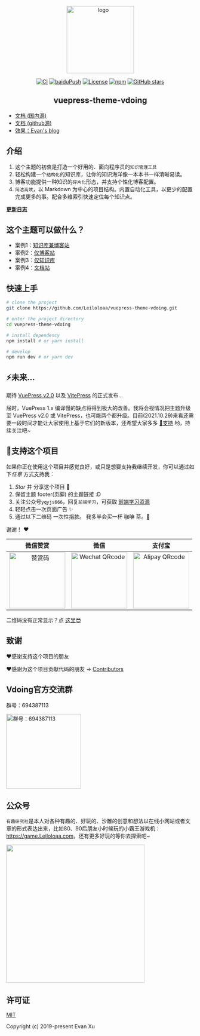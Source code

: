 <p align="center"><a href="https://Leiloloaa.com/" target="_blank" rel="noopener noreferrer"><img width="180" src="https://cdn.jsdelivr.net/gh/Leiloloaa/image_store/blog/20210409124835.png" alt="logo"></a></p>

<p align="center">
  <a href="https://github.com/Leiloloaa/vuepress-theme-vdoing/actions?query=workflow%3ACI"><img src="https://github.com/Leiloloaa/vuepress-theme-vdoing/workflows/CI/badge.svg" alt="CI"></a>
  <a href="https://github.com/Leiloloaa/vuepress-theme-vdoing/actions?query=workflow%3AbaiduPush"><img src="https://github.com/Leiloloaa/vuepress-theme-vdoing/workflows/baiduPush/badge.svg" alt="baiduPush"></a>
  <a href="https://github.com/Leiloloaa/vuepress-theme-vdoing/blob/master/LICENSE"><img src="https://img.shields.io/github/license/Leiloloaa/vuepress-theme-vdoing
" alt="License"></a>
  <a href="https://www.npmjs.com/package/vuepress-theme-vdoing"><img alt="npm" src="https://img.shields.io/npm/v/vuepress-theme-vdoing"></a>
  <a href="https://github.com/Leiloloaa/vuepress-theme-vdoing/stargazers"><img src="https://img.shields.io/github/stars/Leiloloaa/vuepress-theme-vdoing?logo=ReverbNation&logoColor=rgba(255,255,255,.6)" alt="GitHub stars"></a>



</p>

<h2 align="center">vuepress-theme-vdoing</h2>

* [文档 (国内源)](https://doc.Leiloloaa.com/)
* [文档 (github源)](https://Leiloloaa.github.io/vuepress-theme-vdoing-doc/)
* [效果：Evan's blog](https://Leiloloaa.com/)


## 介绍
1. 这个主题的初衷是打造一个好用的、面向程序员的`知识管理工具`
2. 轻松构建一个`结构化`的知识库，让你的知识海洋像一本本书一样清晰易读。
3. 博客功能提供一种知识的`碎片化`形态，并支持个性化博客配置。
4. `简洁高效`，以 Markdown 为中心的项目结构。内置自动化工具，以更少的配置完成更多的事。配合多维索引快速定位每个知识点。

[**更新日志**](https://github.com/Leiloloaa/vuepress-theme-vdoing/releases)

## 这个主题可以做什么？
* 案例1：[知识库兼博客站](https://Leiloloaa.com/)
* 案例2：[仅博客站](https://Leiloloaa.github.io/vdoing-demo-blog/)
* 案例3：[仅知识库](https://Leiloloaa.github.io/vdoing-demo-repository/)
* 案例4：[文档站](https://Leiloloaa.github.io/vuepress-theme-vdoing-doc/)


## 快速上手

```bash
# clone the project
git clone https://github.com/Leiloloaa/vuepress-theme-vdoing.git

# enter the project directory
cd vuepress-theme-vdoing

# install dependency
npm install # or yarn install

# develop
npm run dev # or yarn dev
```
## ⚡️未来...


期待 [VuePress v2.0](https://github.com/vuepress/vuepress-next) 以及 [VitePress](https://github.com/vuejs/vitepress) 的正式发布...

届时，VuePress 1.x 编译慢的缺点将得到极大的改善。我将会视情况把主题升级至 VuePress v2.0 或 VitePress，也可能两个都升级。目前(2021.10.29)来看还需要一段时间才能让大家使用上基于它们的新版本，还希望大家多多 [:sparkling_heart:支持](https://doc.Leiloloaa.com/pages/1b12ed/) 哟，持续关注吧~

## :sparkling_heart:支持这个项目

如果你正在使用这个项目并感觉良好，或只是想要支持我继续开发，你可以通过如下*任意* 方式支持我：

1. *Star* 并 分享这个项目 :rocket:
2. 保留主题 footer(页脚) 的主题链接 :D
3. 关注公众号`yqyjs666`，回复`前端学习`，可获取 [前端学习资源](https://github.com/Leiloloaa/blog-gitalk-comment/wiki/Front-end-Study)
4. 轻轻点击一次页面广告 ✨
5. 通过以下二维码 一次性捐款。 我多半会买一杯 ~~咖啡~~ 茶。:tea:

谢谢！ :heart:

| 微信赞赏 | 微信 | 支付宝 |
| :---: | :---: | :---: |
| <img src="https://cdn.jsdelivr.net/gh/Leiloloaa/image_store/blog/20210523131533.jpg" alt="赞赏码" width=150> | <img src="https://cdn.jsdelivr.net/gh/Leiloloaa/image_store/blog/20210410113708.jpg" alt="Wechat QRcode" width=150>| <img src="https://cdn.jsdelivr.net/gh/Leiloloaa/image_store/blog/20210410113707.jpg" alt="Alipay QRcode" width=150> |

二维码没有正常显示？点 [这里😎](https://doc.Leiloloaa.com/pages/1b12ed/)

## 致谢
:heart:感谢支持这个项目的朋友

:heart:感谢为这个项目贡献代码的朋友 → [Contributors](https://github.com/Leiloloaa/vuepress-theme-vdoing/graphs/contributors)

## Vdoing官方交流群
群号：694387113

<img src="https://cdn.jsdelivr.net/gh/Leiloloaa/image_store/blog/20210712122307.jpg" alt="群号：694387113" width="200">

## 公众号
`有趣研究社`是本人对各种有趣的、好玩的、沙雕的创意和想法以在线小网站或者文章的形式表达出来，比如80、90后朋友小时候玩的小霸王游戏机：<https://game.Leiloloaa.com>，还有更多好玩的等你去探索吧~

<img src="https://cdn.jsdelivr.net/gh/Leiloloaa/image_store@master/blog/扫码_搜索联合传播样式-标准色版.1wp8gd1mhjhc.jpg"  style="width:370px;" />
<!-- <img src="https://cdn.jsdelivr.net/gh/Leiloloaa/image_store@master/blog/qrcode.zdqv9mlfc0g.jpg"  style="width:30%;" /> -->

## 许可证
[MIT](https://github.com/Leiloloaa/vuepress-theme-vdoing/blob/master/LICENSE)

Copyright (c) 2019-present Evan Xu
